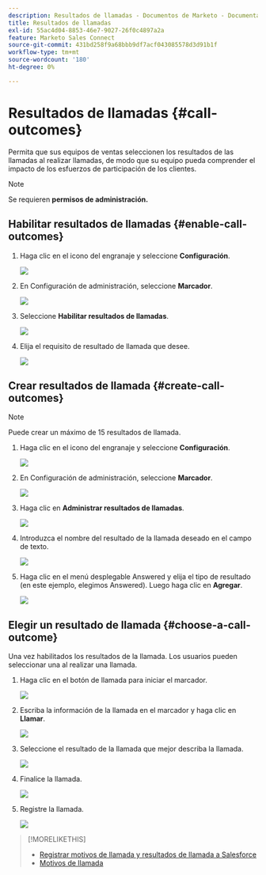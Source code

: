 ```yaml
---
description: Resultados de llamadas - Documentos de Marketo - Documentación del producto
title: Resultados de llamadas
exl-id: 55ac4d04-8853-46e7-9027-26f0c4897a2a
feature: Marketo Sales Connect
source-git-commit: 431bd258f9a68bbb9df7acf043085578d3d91b1f
workflow-type: tm+mt
source-wordcount: '180'
ht-degree: 0%

---
```


# Resultados de llamadas {#call-outcomes}

Permita que sus equipos de ventas seleccionen los resultados de las llamadas al realizar llamadas, de modo que su equipo pueda comprender el impacto de los esfuerzos de participación de los clientes.

>[!NOTE]
>
>Se requieren **permisos de administración.**

## Habilitar resultados de llamadas {#enable-call-outcomes}

1. Haga clic en el icono del engranaje y seleccione **Configuración**.

   ![](assets/call-outcomes-1.png)

1. En Configuración de administración, seleccione **Marcador**.

   ![](assets/call-outcomes-2.png)

1. Seleccione **Habilitar resultados de llamadas**.

   ![](assets/call-outcomes-3.png)

1. Elija el requisito de resultado de llamada que desee.

   ![](assets/call-outcomes-4.png)

## Crear resultados de llamada {#create-call-outcomes}

>[!NOTE]
>
>Puede crear un máximo de 15 resultados de llamada.

1. Haga clic en el icono del engranaje y seleccione **Configuración**.

   ![](assets/call-outcomes-5.png)

1. En Configuración de administración, seleccione **Marcador**.

   ![](assets/call-outcomes-6.png)

1. Haga clic en **Administrar resultados de llamadas**.

   ![](assets/call-outcomes-7.png)

1. Introduzca el nombre del resultado de la llamada deseado en el campo de texto.

   ![](assets/call-outcomes-8.png)

1. Haga clic en el menú desplegable Answered y elija el tipo de resultado (en este ejemplo, elegimos Answered). Luego haga clic en **Agregar**.

   ![](assets/call-outcomes-9.png)

## Elegir un resultado de llamada {#choose-a-call-outcome}

Una vez habilitados los resultados de la llamada. Los usuarios pueden seleccionar una al realizar una llamada.

1. Haga clic en el botón de llamada para iniciar el marcador.

   ![](assets/call-outcomes-10.png)

1. Escriba la información de la llamada en el marcador y haga clic en **Llamar**.

   ![](assets/call-outcomes-11.png)

1. Seleccione el resultado de la llamada que mejor describa la llamada.

   ![](assets/call-outcomes-12.png)

1. Finalice la llamada.

   ![](assets/call-outcomes-13.png)

1. Registre la llamada.

   ![](assets/call-outcomes-14.png)

>[!MORELIKETHIS]
>
>* [Registrar motivos de llamada y resultados de llamada a Salesforce](/help/marketo/product-docs/marketo-sales-connect/phone/log-call-reasons-and-call-outcomes-to-salesforce.md)
>* [Motivos de llamada](/help/marketo/product-docs/marketo-sales-connect/phone/call-reasons.md)
